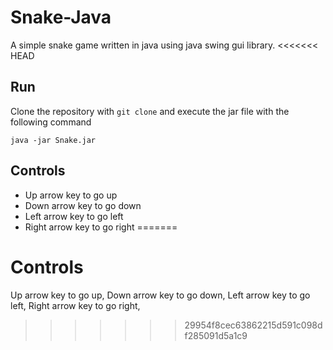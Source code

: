# Snake-Java


A simple snake game written in java using java swing gui library. 
<<<<<<< HEAD
## Run
Clone the repository with ```git clone``` and execute the jar file with the following command

```
java -jar Snake.jar

```


## Controls 

* Up arrow key to go up
* Down arrow key to go down
* Left arrow key to go left
* Right arrow key to go right
=======
# Controls 

Up arrow key to go up,
Down arrow key to go down,
Left arrow key to go left,
Right arrow key to go right,
>>>>>>> 29954f8cec63862215d591c098df285091d5a1c9
